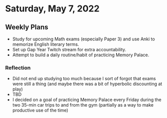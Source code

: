 # Saturday, May 7, 2022

## Weekly Plans

- Study for upcoming Math exams (especially Paper 3) and use Anki to memorize English literary terms.
- Set up Gap Year Twitch stream for extra accountability.
- Attempt to build a daily routine/habit of practicing Memory Palace.

### Reflection

- Did not end up studying too much because I sort of forgot that exams were still a thing (and maybe there was a bit of hyperbolic discounting at play)
- TBD
- I decided on a goal of practicing Memory Palace every Friday during the two 35-min car trips to and from the gym (partially as a way to make productive use of the time)
